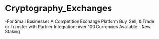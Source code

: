 # Cryptography_Exchanges
-For Small Businesses A Competition Exchange Platform Buy, Sell, &amp; Trade or Transfer with Partner Integration; over 100 Currencies Available - New Staking
